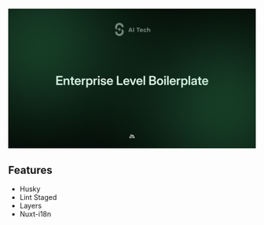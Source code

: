 ![@sirius-tedarik/Nuxt-Boilerplate](./.github/assets/Thumbnail.png)

## Features
- Husky
- Lint Staged
- Layers
- Nuxt-i18n